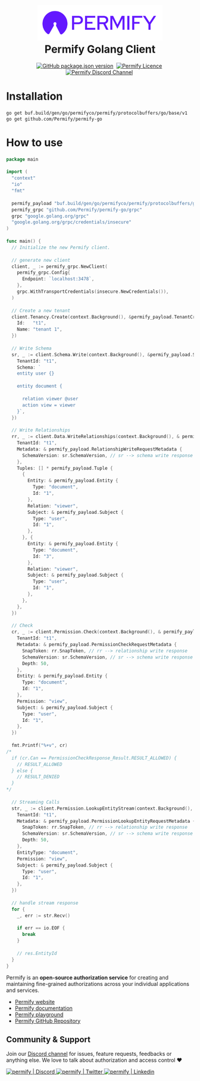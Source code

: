 <h1 align="center">
    <img src="https://raw.githubusercontent.com/Permify/permify/master/assets/permify-logo.svg" alt="Permify logo" width="336px" /><br />
    Permify Golang Client
</h1>

<p align="center">
    <a href="https://github.com/Permify/permify" target="_blank"><img src="https://img.shields.io/github/package-json/v/permify/permify-node?style=for-the-badge" alt="GitHub package.json version" /></a>&nbsp;
    <a href="https://github.com/Permify/permify" target="_blank"><img src="https://img.shields.io/github/license/Permify/permify?style=for-the-badge" alt="Permify Licence" /></a>&nbsp;
    <a href="https://discord.gg/MJbUjwskdH" target="_blank"><img src="https://img.shields.io/discord/950799928047833088?style=for-the-badge&logo=discord&label=DISCORD" alt="Permify Discord Channel" /></a>&nbsp;
</p>

# Installation

```shell
go get buf.build/gen/go/permifyco/permify/protocolbuffers/go/base/v1
go get github.com/Permify/permify-go
```

# How to use

```go
package main

import (
  "context"
  "io"
  "fmt"

  permify_payload "buf.build/gen/go/permifyco/permify/protocolbuffers/go/base/v1"
  permify_grpc "github.com/Permify/permify-go/grpc"
  grpc "google.golang.org/grpc"
  "google.golang.org/grpc/credentials/insecure"
)

func main() {
  // Initialize the new Permify client.

  // generate new client
  client, _ := permify_grpc.NewClient(
    permify_grpc.Config{
      Endpoint: `localhost:3478`,
    },
    grpc.WithTransportCredentials(insecure.NewCredentials()),
  )

  // Create a new tenant
  client.Tenancy.Create(context.Background(), &permify_payload.TenantCreateRequest{
    Id:   "t1",
    Name: "tenant 1",
  })

  // Write Schema
  sr, _ := client.Schema.Write(context.Background(), &permify_payload.SchemaWriteRequest {
    TenantId: "t1",
    Schema: `
    entity user {}

    entity document {

      relation viewer @user
      action view = viewer
    }`,
  })

  // Write Relationships
  rr, _ := client.Data.WriteRelationships(context.Background(), & permify_payload.RelationshipWriteRequest {
    TenantId: "t1",
    Metadata: & permify_payload.RelationshipWriteRequestMetadata {
      SchemaVersion: sr.SchemaVersion, // sr --> schema write response
    },
    Tuples: [] * permify_payload.Tuple {
      {
        Entity: & permify_payload.Entity {
          Type: "document",
          Id: "1",
        },
        Relation: "viewer",
        Subject: & permify_payload.Subject {
          Type: "user",
          Id: "1",
        },
      }, {
        Entity: & permify_payload.Entity {
          Type: "document",
          Id: "3",
        },
        Relation: "viewer",
        Subject: & permify_payload.Subject {
          Type: "user",
          Id: "1",
        },
      },
    },
  })

  // Check
  cr, _ := client.Permission.Check(context.Background(), & permify_payload.PermissionCheckRequest {
    TenantId: "t1",
    Metadata: & permify_payload.PermissionCheckRequestMetadata {
      SnapToken: rr.SnapToken, // rr --> relationship write response
      SchemaVersion: sr.SchemaVersion, // sr --> schema write response
      Depth: 50,
    },
    Entity: & permify_payload.Entity {
      Type: "document",
      Id: "1",
    },
    Permission: "view",
    Subject: & permify_payload.Subject {
      Type: "user",
      Id: "1",
    },
  })
  
  fmt.Printf("%+v", cr)
/*
  if (cr.Can == PermissionCheckResponse_Result.RESULT_ALLOWED) {
    // RESULT_ALLOWED
  } else {
    // RESULT_DENIED
  }
*/

  // Streaming Calls
  str, _ := client.Permission.LookupEntityStream(context.Background(), & permify_payload.PermissionLookupEntityRequest {
    TenantId: "t1",
    Metadata: & permify_payload.PermissionLookupEntityRequestMetadata {
      SnapToken: rr.SnapToken, // rr --> relationship write response
      SchemaVersion: sr.SchemaVersion, // sr --> schema write response
      Depth: 50,
    },
    EntityType: "document",
    Permission: "view",
    Subject: & permify_payload.Subject {
      Type: "user",
      Id: "1",
    },
  })

  // handle stream response
  for {
    _, err := str.Recv()

    if err == io.EOF {
      break
    }

    // res.EntityId
  }
}
```

Permify is an **open-source authorization service** for creating and maintaining fine-grained authorizations across your individual applications and services.

* [Permify website](https://permify.co)
* [Permify documentation](https://docs.permify.co/docs/)
* [Permify playground](https://play.permify.co)
* [Permify GitHub Repository](https://github.com/Permify/permify)

## Community & Support

Join our [Discord channel](https://discord.gg/MJbUjwskdH) for issues, feature requests, feedbacks or anything else. We love to talk about authorization and access control :heart:

<p align="left">
<a href="https://discord.gg/MJbUjwskdH">
 <img height="70px" width="70px" alt="permify | Discord" src="https://user-images.githubusercontent.com/39353278/187209316-3d01a799-c51b-4eaa-8f52-168047078a14.png" />
</a>
<a href="https://twitter.com/GetPermify">
  <img height="70px" width="70px" alt="permify | Twitter" src="https://user-images.githubusercontent.com/39353278/187209323-23f14261-d406-420d-80eb-1aa707a71043.png"/>
</a>
<a href="https://www.linkedin.com/company/permifyco">
  <img height="70px" width="70px" alt="permify | Linkedin" src="https://user-images.githubusercontent.com/39353278/187209321-03293a24-6f63-4321-b362-b0fc89fdd879.png" />
</a>
</p>
